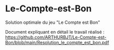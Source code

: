 # Le-Compte-est-Bon
Solution optimale du jeu "Le Compte est Bon"

Document expliquant en détail le travail réalisé : https://github.com/ARTHURBJT/Le-Compte-est-Bon/blob/main/Resolution_le_compte_est_bon.pdf
